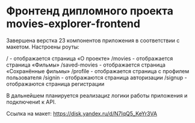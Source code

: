 # Фронтенд дипломного проекта movies-explorer-frontend

Завершена верстка 23 компонентов приложения в соответствии с макетом. 
Настроены роуты: 

/ - отображается страница «О проекте»
/movies - отображается страница «Фильмы»
/saved-movies - отображается страница «Сохранённые фильмы»
/profile - отображается страница с профилем пользователя
/signin - отображаются страница авторизации
/signup - отображаются страница регистрации

В дальнейшем планируется реализациz логики работы приложения и подключениt к API.

Ссылка на макет: https://disk.yandex.ru/d/N7IqQ5_KeYr3VA
